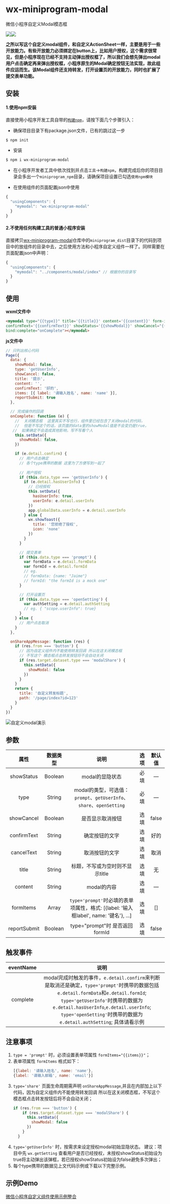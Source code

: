 # wx-miniprogram-modal
微信小程序自定义Modal模态框

[![](https://img.shields.io/npm/dm/wx-miniprogram-modal.svg?style=popout)](https://www.npmjs.com/package/wx-miniprogram-modal)[![](https://img.shields.io/badge/dynamic/json.svg?label=version&url=https%3A%2F%2Fraw.githubusercontent.com%2FJaimeCheng%2Fwx-miniprogram-modal%2Fmaster%2Fpackage.json&query=version&colorB=blue&prefix=%20&suffix=%20)](https://www.npmjs.com/package/wx-miniprogram-modal)


 **之所以写这个自定义modal组件，和自定义ActionSheet一样，主要是用于一些开放能力。有些开放能力必须绑定在button上，比如用户授权，这个需求很常见，但是小程序现在已经不支持主动弹出授权框了，所以我们会想先弹出modal用户点击确定再来弹出授权框，小程序原生的Modal确定按钮无法实现，故此组件应运而生。该Modal组件还支持转发，打开设置页的开放能力，同时也扩展了提交表单功能。**

## 安装
#### 1.使用npm安装
直接使用小程序开发工具自带的[```构建npm```](https://developers.weixin.qq.com/miniprogram/dev/devtools/npm.html)，请按下面几个步骤引入：
- 确保项目目录下有package.json文件，已有的跳过这一步
``` bash
$ npm init
```
- 安装
``` bash
$ npm i wx-miniprogram-modal
```
- 在小程序开发者工具中依次找到并点击`工具`->`构建npm`，构建完成后你的项目目录会多出一个`miniprogram_npm`目录，请确保项目设置已勾选`使用npm模块`

- 在使用组件的页面配置json中使用
```js
{
  "usingComponents": {
    "mymodal": "wx-miniprogram-modal"
  }
}
```
#### 2.不使用任何构建工具的普通小程序安装
直接拷贝[wx-miniprogram-modal](https://github.com/JaimeCheng/wx-miniprogram-modal)仓库中的`miniprogram_dist`目录下的代码到项目中的放组件的目录中去，之后使用方法和小程序自定义组件一样了。同样需要在页面配置json中声明：
```js
{
  "usingComponents": {
    "mymodal": "../components/modal/index" // 根据你的目录写
  }
}
```

## 使用
**wxml文件中**
```html
<mymodal type="{{type}}" title='{{title}}' content='{{content}}' form-items="{{items}}"
confirmText='{{confirmText}}' showStatus='{{showModal}}' showCancel="{{showCancel}}" 
bind:complete="onComplete"></mymodal>
```
**js文件中**
```js
// 只列出核心代码
Page({
  data: {
    showModal: false,
    type: 'getUserInfo',
    showCancel: false,
    title: '提示',
    content: '',
    confirmText: '好的',
    items: [{ label: '请输入姓名', name: 'name' }],
    reportSubmit: true
  },

  // 完成操作的回调
  onComplete: function (e) {
    //  关闭模态框  这里其实不写也行，组件里已经包含了关闭modal的代码，
    //  但是不写这个的话，该页面的data里的showModal值是不会变仍是true，
   //  如果确定不会造成其他影响，写不写看个人
    this.setData({
      showModal: false,
    })

    if (e.detail.confirm) {
      // 用户点击确定
      // 各个type携带的数据 这里为了方便写到一起了
      
      // 用户授权
      if (this.data.type === 'getUserInfo') {
        if (e.detail.hasUserInfo) {
          // 已经授权
          this.setData({
            hasUserInfo: true,
            userInfo: e.detail.userInfo
          })
          app.globalData.userInfo = e.detail.userInfo
        } else {
          wx.showToast({
            title: '您拒绝了授权',
            icon: 'none'
          })
        }
      }

      // 提交表单
      if (this.data.type === 'prompt') {
        var formData = e.detail.formData
        var formId = e.detail.formId
        // eg.
        // formData: {name: "Jaime"}
        // formId: "the formId is a mock one"
      }

      // 打开设置页
      if (this.data.type === 'openSetting') {
        var authSetting = e.detail.authSetting
        // eg. { "scope.userInfo": true}
      }
    } else {
      // 用户点击取消
    }
  },

  onShareAppMessage: function (res) {
    if (res.from === 'button') {
      // 因为自定义组件内不能使用转发回调 所以在这关闭模态框
      // 不写这个 模态框点击转发按钮将不会自动关闭 
      if (res.target.dataset.type === 'modalShare') {
        this.setData({
          showModal: false
        })
      }
    }
    return {
      title: '自定义转发标题',
      path: '/page/index?id=123'
    }
  }
})
```
![自定义modal演示](demo.gif)

## 参数
| 属性 | 数据类型 | 说明 | 选项 | 默认值 |
| :--: | :--: | :--: | :--: | :--: |
| showStatus | Boolean | modal的显隐状态 | 必填 | — |
| type | String |modal的类型，可选值：`prompt`、`getUserInfo`、`share`、`openSetting` | 必填 | — |
| showCancel | Boolean | 是否显示取消按钮 |  选填 | false |
| confirmText | String | 确定按钮的文字 |  选填 | 好的 |
| cancelText | String | 取消按钮的文字 |  选填 | 取消 |
| title | String | 标题，不写或为空时则不显示title |  选填 | 无 |
| content | String | modal的内容 |  选填 | — |
| formItems | Array | `type='prompt'`时必填的表单项属性，格式: [{label: '输入框label', name: '键名'}, ...] |  选填 | [] |
| reportSubmit | Boolean | type="prompt"时 是否返回 formId |  选填 | false |
## 触发事件
| eventName | 说明 |
| :--: | :--: |
| complete | modal完成时触发的事件，`e.detail.confirm`来判断是取消还是确定，`type='prompt'`时携带的数据包括`e.detail.formData`和`e.detail.formId`; `type='getUserInfo'`时携带的数据为`e.detail.hasUserInfo`,`e.detail.userInfo`; `type='openSetting'`时携带的数据为`e.detail.authSetting`; 具体请看示例|
## 注意事项
1. `type = 'prompt'` 时，必须设置表单项属性 `formItems="{{items}}"`；
2. 表单项属性 `formItems` 格式如下：
    ```js
    [{label: '请输入姓名', name: 'name'}, 
    {label: '请输入邮箱', name: 'email'}]
    ```
3. `type='share'` 页面生命周期需声明 `onShareAppMessage`,并且在内部加上以下代码，因为自定义组件内不能使用转发回调 所以在这关闭模态框，不写这个 模态框点击转发按钮后将不会自动关闭；
    ```js
    if (res.from === 'button') {
        if (res.target.dataset.type === 'modalShare') {
          this.setData({
            showModal: false
          })
        }
      }
    ```
4. `type='getUserInfo'` 时，按需求来设定授权modal初始显隐状态。
建议：项目中先 `wx.getSetting` 查看用户是否已经授权，未授权showStatus初始设为true将主动弹出该弹框，若已授权showStatus初始设为false避免多次弹出；
5. 每个type携带的数据见上文代码示例或下载以下完整示例。
## 示例Demo
[微信小程序自定义组件使用示例整合](https://github.com/JaimeCheng/weapp-components)

